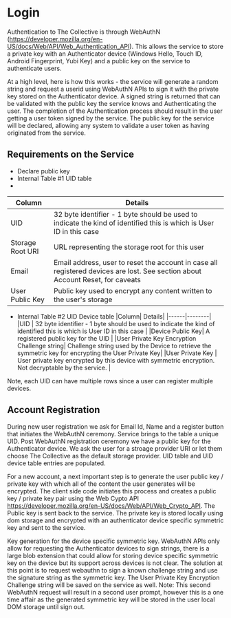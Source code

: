 # Login

Authentication to The Collective is through WebAuthN (https://developer.mozilla.org/en-US/docs/Web/API/Web_Authentication_API). This allows the service to store a 
private key with an Authenticator device (Windows Hello, Touch ID, Android Fingerprint, Yubi Key) and a public key on the service to authenticate users. 

At a high level, here is how this works - the service will generate a random string and request a userid using WebAuthN APIs to sign it with the private key stored 
on the Authenticator device. A signed string is returned that can be validated with the public key the service knows and Authenticating the user. The completion of the 
Authentication process should result in the user getting a user token signed by the service. The public key for the service will be declared, allowing any system to 
validate a user token as having originated from the service.

## Requirements on the Service

- Declare public key
- Internal Table #1 UID table
-
|Column| Details|
|------|--------|
|UID   | 32 byte identifier - 1 byte should be used to indicate the kind of identified this is which is User ID in this case |
|Storage Root URI| URL representing the storage root for this user |
|Email| Email address, user to reset the account in case all registered devices are lost. See section about Account Reset, for caveats| 
|User Public Key| Public key used to encrypt any content written to the user's storage |

- Internal Table #2 UID Device table
|Column| Details|
|------|--------|
|UID   | 32 byte identifier - 1 byte should be used to indicate the kind of identified this is which is User ID in this case |
|Device Public Key| A registered public key for the UID |
|User Private Key Encryption Challenge string| Challenge string used by the Device to retrieve the symmetric key for encrypting the User Private Key|
|User Private Key | User private key encrypted by this device with symmetric encryption. Not decryptable by the service. |

Note, each UID can have multiple rows since a user can register multiple devices.

## Account Registration
During new user registration we ask for Email Id, Name and a register button that initiates the WebAuthN ceremony. Service brings to the table a unique UID. 
Post WebAuthN registration ceremony we have a public key for the Authenticator device. We ask the user for a stroage provider URI or let them choose The Collective as the 
default storage provider. UID table and UID device table entries are populated.

For a new account, a next important step is to generate the user public key / private key with which all of the content the user generates will be encrypted. The client side 
code initiates this process and creates a public key / private key pair using the Web Cypto API https://developer.mozilla.org/en-US/docs/Web/API/Web_Crypto_API. The Public key is 
sent back to the service. The private key is stored locally using dom storage and encrypted with an authenticator device specific symmetric key and sent to the service.

Key generation for the device specific symmetric key. WebAuthN APIs only allow for requesting the Authenticator devices to sign strings, there is a large blob extension that could 
allow for storing device specific symmetric key on the device but its support across devices is not clear. The solution at this point is to request webauthn to sign a known
challenge string and use the signature string as the symmetric key. The User Private Key Encryption Challenge string will be saved on the service as well. Note: This second WebAuthN
request will result in a second user prompt, however this is a one time affair as the generated symmetric key will be stored in the user local DOM storage until sign out.
